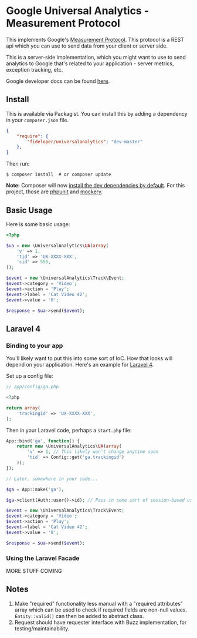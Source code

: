 # Google Universal Analytics - Measurement Protocol

This implements Google's [Measurement Protocol](https://developers.google.com/analytics/devguides/collection/protocol/v1/). This protocol is a REST api which you can use to send data from your client or server side.

This is a server-side implementation, which you might want to use to send analytics to Google that's related to your application - server metrics, exception tracking, etc.

Google developer docs can be found [here](https://developers.google.com/analytics/devguides/collection/protocol/v1/devguide).

## Install

This is available via Packagist. You can install this by adding a dependency in your `composer.json` file.

```json
{
    "require": {
        "fideloper/universalanalytics": "dev-master"
    },
}
```

Then run:

    $ composer install  # or composer update

**Note:** Composer will now [install the dev dependencies by default](http://seld.be/notes/composer-installing-require-dev-by-default). For this project, those are [phpunit](https://github.com/sebastianbergmann/phpunit/) and [mockery](https://github.com/padraic/mockery).

## Basic Usage

Here is some basic usage:

```php
<?php

$ua = new \UniversalAnalytics\UA(array(
    'v' => 1,
    'tid' => 'UX-XXXX-XXX',
    'cid' => 555,
));

$event = new \UniversalAnalytics\Track\Event;
$event->category = 'Video';
$event->action = 'Play';
$event->label = 'Cat Video 42';
$event->value = '0';

$response = $ua->send($event);
```

## Laravel 4

### Binding to your app

You'll likely want to put this into some sort of IoC. How that looks will depend on your application. Here's an example for [Laravel 4](http://laravel.com).

Set up a config file:

```php
// app/config/ga.php

<?php

return array(
    'trackingid' => 'UX-XXXX-XXX',
);
```

Then in your Laravel code, perhaps a `start.php` file:

```php
App::bind('ga', function() {
    return new \UniversalAnalytics\UA(array(
        'v' => 1, // This likely won't change anytime soon
        'tid' => Config::get('ga.trackingid')
    ));
});

// Later, somewhere in your code...

$ga = App::make('ga');

$ga->client(Auth::user()->id); // Pass in some sort of session-based user id

$event = new \UniversalAnalytics\Track\Event;
$event->category = 'Video';
$event->action = 'Play';
$event->label = 'Cat Video 42';
$event->value = '0';

$response = $ua->send($event);
```

### Using the Laravel Facade

MORE STUFF COMING

## Notes

1. Make "required" functionality less manual with a "required attributes" array which can be used to check if required fields are non-null values. `Entity::valid()` can then be added to abstract class.
2. Request should have requester interface with Buzz implementation, for testing/maintainability.